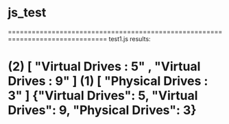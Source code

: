 # js_test

===============================================================================
test1.js results:

(2)
[
"Virtual Drives : 5" ,
"Virtual Drives : 9"
]
(1)
[
"Physical Drives : 3"
]
{"Virtual Drives": 5, "Virtual Drives": 9, "Physical Drives": 3}
===============================================================================

